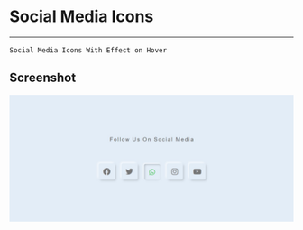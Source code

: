 # Social Media Icons
---

```
Social Media Icons With Effect on Hover

```
## Screenshot
![Screenshot](screenshots/screenshot.jpg)